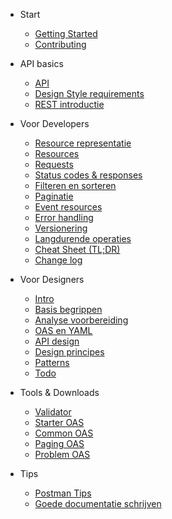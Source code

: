 <!-- docs/_sidebar.md -->

* Start
    * [Getting Started](/README)
    * [Contributing](/content/contributing.md)

* API basics
    * [API](/content/common/api.md)
    * [Design Style requirements](/content/common/design-style-reqs.md)
    * [REST introductie](/content/common/rest.md)

* Voor Developers
    * [Resource representatie](/content/developers/resource-representation.md)
    * [Resources](/content/developers/resources.md)
    * [Requests](/content/developers/request.md)
    * [Status codes & responses](/content/developers/statuscodes-response.md)
    * [Filteren en sorteren](/content/developers/filter-sort.md)
    * [Paginatie](/content/developers/paging.md)
    * [Event resources](/content/developers/event-resources.md)
    * [Error handling](/content/developers/error-handling.md)
    * [Versionering](/content/developers/versioning.md)
    * [Langdurende operaties](/content/developers/long-running.md)
    * [Cheat Sheet (TL;DR)](/content/developers/cheat-sheet.md)
    * [Change log](/content/developers/document-history.md)

* Voor Designers

    * [Intro](/content/designers/intro.md)
    * [Basis begrippen](/content/designers/basic-concepts.md)
    * [Analyse voorbereiding](/content/designers/analysis.md)
    * [OAS en YAML](/content/designers/oas-yaml.md)
    * [API design](/content/designers/design.md)
    * [Design principes](/content/designers/principles.md)
    * [Patterns](/content/designers/patterns.md)
    * [Todo](/content/designers/todo.md)

* Tools & Downloads

    * [Validator](/content/tools/validate.md)
    * [Starter OAS](/content/tools/starter.md)
    * [Common OAS]()
    * [Paging OAS]()
    * [Problem OAS]()

* Tips

    * [Postman Tips](/content/common/postman-tips.md)
    * [Goede documentatie schrijven](/content/common/swagger-docs.md)
    <!-- * [Glossary](/_glossary.md) -->

